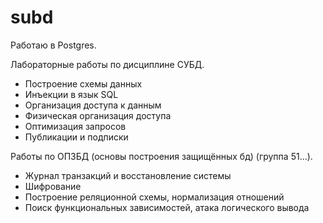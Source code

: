 # subd

Работаю в Postgres.

Лабораторные работы по дисциплине СУБД.

- Построение схемы данных
- Инъекции в язык SQL
- Организация доступа к данным
- Физическая организация доступа
- Оптимизация запросов
- Публикации и подписки

Работы по ОПЗБД (основы построения защищённых бд) (группа 51...).

- Журнал транзакций и восстановление системы
- Шифрование
- Построение реляционной схемы, нормализация отношений
- Поиск функциональных зависимостей, атака логического вывода
